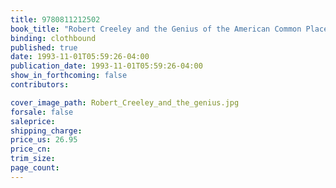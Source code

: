 ```yaml
---
title: 9780811212502
book_title: "Robert Creeley and the Genius of the American Common Place"
binding: clothbound
published: true
date: 1993-11-01T05:59:26-04:00
publication_date: 1993-11-01T05:59:26-04:00
show_in_forthcoming: false
contributors:

cover_image_path: Robert_Creeley_and_the_genius.jpg
forsale: false
saleprice:
shipping_charge:
price_us: 26.95
price_cn:
trim_size:
page_count:
---
```


